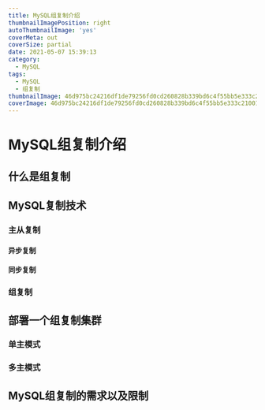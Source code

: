 ```yaml
---
title: MySQL组复制介绍
thumbnailImagePosition: right
autoThumbnailImage: 'yes'
coverMeta: out
coverSize: partial
date: 2021-05-07 15:39:13
category:
  - MySQL
tags:
  - MySQL
  - 组复制
thumbnailImage: 46d975bc24216df1de79256fd0cd260828b339bd6c4f55bb5e333c210017d6ee.jpg
coverImage: 46d975bc24216df1de79256fd0cd260828b339bd6c4f55bb5e333c210017d6ee.jpg
---
```


# MySQL组复制介绍

## 什么是组复制

## MySQL复制技术

### 主从复制

#### 异步复制

#### 同步复制

### 组复制

## 部署一个组复制集群

### 单主模式

### 多主模式

## MySQL组复制的需求以及限制